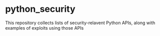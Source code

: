 # python_security
This repository collects lists of security-relavent Python APIs, along with examples of exploits using those APIs
